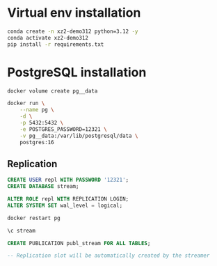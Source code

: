 # Virtual env installation

```sh
conda create -n xz2-demo312 python=3.12 -y
conda activate xz2-demo312
pip install -r requirements.txt
```

# PostgreSQL installation

```sh
docker volume create pg__data

docker run \
    --name pg \
    -d \
    -p 5432:5432 \
    -e POSTGRES_PASSWORD=12321 \
    -v pg__data:/var/lib/postgresql/data \
    postgres:16
```

## Replication

```sql
CREATE USER repl WITH PASSWORD '12321';
CREATE DATABASE stream;

ALTER ROLE repl WITH REPLICATION LOGIN;
ALTER SYSTEM SET wal_level = logical;
```

```sh
docker restart pg
```

```sql
\c stream

CREATE PUBLICATION publ_stream FOR ALL TABLES;

-- Replication slot will be automatically created by the streamer
```
